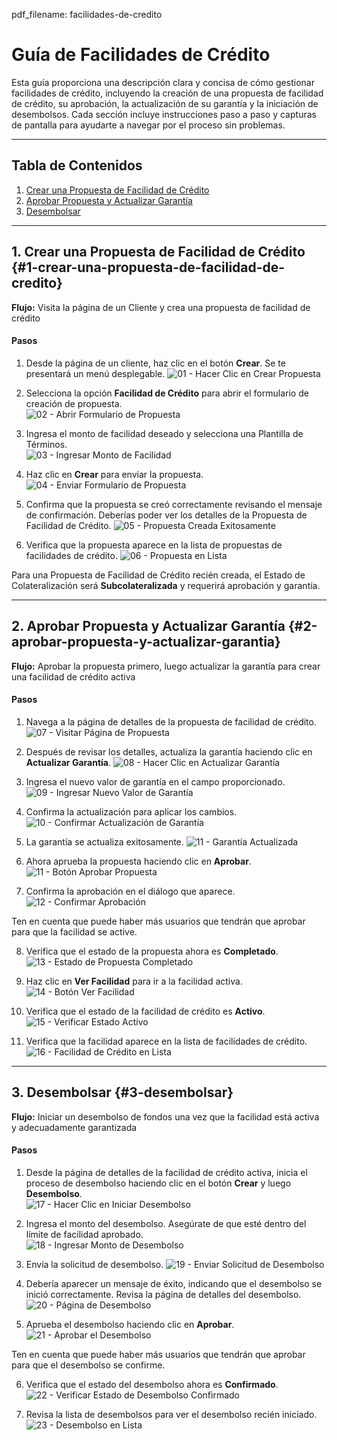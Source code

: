 pdf_filename: facilidades-de-credito

# Guía de Facilidades de Crédito

Esta guía proporciona una descripción clara y concisa de cómo gestionar facilidades de crédito, incluyendo la creación de una propuesta de facilidad de crédito, su aprobación, la actualización de su garantía y la iniciación de desembolsos. Cada sección incluye instrucciones paso a paso y capturas de pantalla para ayudarte a navegar por el proceso sin problemas.

---

## Tabla de Contenidos
1. [Crear una Propuesta de Facilidad de Crédito](#1-crear-una-propuesta-de-facilidad-de-credito)  
2. [Aprobar Propuesta y Actualizar Garantía](#2-aprobar-propuesta-y-actualizar-garantia)  
3. [Desembolsar](#3-desembolsar)  
<!-- 4. [Pagos](#4-pagos) TODO: -->

---

## 1. Crear una Propuesta de Facilidad de Crédito {#1-crear-una-propuesta-de-facilidad-de-credito}

**Flujo:** Visita la página de un Cliente y crea una propuesta de facilidad de crédito

#### Pasos

1. Desde la página de un cliente, haz clic en el botón **Crear**. Se te presentará un menú desplegable.
  ![01 - Hacer Clic en Crear Propuesta](./screenshots/credit-facilities.cy.ts/01_click_create_proposal_button.png)

<!-- new-page -->

2. Selecciona la opción **Facilidad de Crédito** para abrir el formulario de creación de propuesta.  
  ![02 - Abrir Formulario de Propuesta](./screenshots/credit-facilities.cy.ts/02_open_proposal_form.png)

3. Ingresa el monto de facilidad deseado y selecciona una Plantilla de Términos.  
  ![03 - Ingresar Monto de Facilidad](./screenshots/credit-facilities.cy.ts/03_enter_facility_amount.png)

<!-- new-page -->

4. Haz clic en **Crear** para enviar la propuesta. 
  ![04 - Enviar Formulario de Propuesta](./screenshots/credit-facilities.cy.ts/04_submit_proposal_form.png)

5. Confirma que la propuesta se creó correctamente revisando el mensaje de confirmación. Deberías poder ver los detalles de la Propuesta de Facilidad de Crédito.
  ![05 - Propuesta Creada Exitosamente](./screenshots/credit-facilities.cy.ts/05_proposal_created_success.png)

6. Verifica que la propuesta aparece en la lista de propuestas de facilidades de crédito.
  ![06 - Propuesta en Lista](./screenshots/credit-facilities.cy.ts/06_proposal_in_list.png)

Para una Propuesta de Facilidad de Crédito recién creada, el Estado de Colateralización será **Subcolateralizada** y requerirá aprobación y garantía.

<!-- new-page -->

---

## 2. Aprobar Propuesta y Actualizar Garantía {#2-aprobar-propuesta-y-actualizar-garantia}

**Flujo:** Aprobar la propuesta primero, luego actualizar la garantía para crear una facilidad de crédito activa

#### Pasos

1. Navega a la página de detalles de la propuesta de facilidad de crédito.
  ![07 - Visitar Página de Propuesta](./screenshots/credit-facilities.cy.ts/07_visit_proposal_page.png)

2. Después de revisar los detalles, actualiza la garantía haciendo clic en **Actualizar Garantía**.
  ![08 - Hacer Clic en Actualizar Garantía](./screenshots/credit-facilities.cy.ts/08_click_update_collateral_button.png)

<!-- new-page -->

3. Ingresa el nuevo valor de garantía en el campo proporcionado.
  ![09 - Ingresar Nuevo Valor de Garantía](./screenshots/credit-facilities.cy.ts/09_enter_new_collateral_value.png)

4. Confirma la actualización para aplicar los cambios.
  ![10 - Confirmar Actualización de Garantía](./screenshots/credit-facilities.cy.ts/10_confirm_collateral_update.png)

<!-- new-page -->

5. La garantía se actualiza exitosamente.
  ![11 - Garantía Actualizada](./screenshots/credit-facilities.cy.ts/11_collateral_updated.png)

6. Ahora aprueba la propuesta haciendo clic en **Aprobar**.
  ![11 - Botón Aprobar Propuesta](./screenshots/credit-facilities.cy.ts/11_approve_proposal_button.png)

<!-- new-page -->

7. Confirma la aprobación en el diálogo que aparece.
  ![12 - Confirmar Aprobación](./screenshots/credit-facilities.cy.ts/12_approve_proposal_dialog.png)

Ten en cuenta que puede haber más usuarios que tendrán que aprobar para que la facilidad se active.

8. Verifica que el estado de la propuesta ahora es **Completado**.
  ![13 - Estado de Propuesta Completado](./screenshots/credit-facilities.cy.ts/13_proposal_completed_status.png)

9. Haz clic en **Ver Facilidad** para ir a la facilidad activa.
  ![14 - Botón Ver Facilidad](./screenshots/credit-facilities.cy.ts/14_view_facility_button.png)

10. Verifica que el estado de la facilidad de crédito es **Activo**.
  ![15 - Verificar Estado Activo](./screenshots/credit-facilities.cy.ts/15_verify_active_status.png)

11. Verifica que la facilidad aparece en la lista de facilidades de crédito.
  ![16 - Facilidad de Crédito en Lista](./screenshots/credit-facilities.cy.ts/16_credit_facility_in_list.png)

---

<!-- new-page -->

## 3. Desembolsar {#3-desembolsar}

**Flujo:** Iniciar un desembolso de fondos una vez que la facilidad está activa y adecuadamente garantizada

#### Pasos

1. Desde la página de detalles de la facilidad de crédito activa, inicia el proceso de desembolso haciendo clic en el botón **Crear** y luego **Desembolso**.  
  ![17 - Hacer Clic en Iniciar Desembolso](./screenshots/credit-facilities.cy.ts/17_click_initiate_disbursal_button.png)

2. Ingresa el monto del desembolso. Asegúrate de que esté dentro del límite de facilidad aprobado.  
  ![18 - Ingresar Monto de Desembolso](./screenshots/credit-facilities.cy.ts/18_enter_disbursal_amount.png)

<!-- new-page -->

3. Envía la solicitud de desembolso.
  ![19 - Enviar Solicitud de Desembolso](./screenshots/credit-facilities.cy.ts/19_submit_disbursal_request.png)

4. Debería aparecer un mensaje de éxito, indicando que el desembolso se inició correctamente. Revisa la página de detalles del desembolso.
  ![20 - Página de Desembolso](./screenshots/credit-facilities.cy.ts/20_disbursal_page.png)

<!-- new-page -->

5. Aprueba el desembolso haciendo clic en **Aprobar**.
 ![21 - Aprobar el Desembolso](./screenshots/credit-facilities.cy.ts/21_1_approve.png)

Ten en cuenta que puede haber más usuarios que tendrán que aprobar para que el desembolso se confirme.

6. Verifica que el estado del desembolso ahora es **Confirmado**.  
  ![22 - Verificar Estado de Desembolso Confirmado](./screenshots/credit-facilities.cy.ts/22_verify_disbursal_status_confirmed.png)

<!-- new-page -->

7. Revisa la lista de desembolsos para ver el desembolso recién iniciado.  
  ![23 - Desembolso en Lista](./screenshots/credit-facilities.cy.ts/23_disbursal_in_list.png)